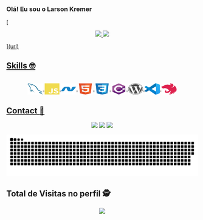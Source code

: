 ### Olá! Eu sou o Larson Kremer 
[ <div align="center">
  <a href="https://github.com/Larsonkv">
  <img height="180em" src="https://github-readme-stats.vercel.app/api?username=Larsonkv&show_icons=true&theme=dark&include_all_commits=true&count_private=true"/>
  <img height="180em" src="https://github-readme-stats.vercel.app/api/top-langs/?username=Larsonkv&layout=compact&langs_count=7&theme=dark"/>
</div>](url)
  
 ## Skills :nerd_face:
<div style="display: inline_block" align="center" ><br>
  <img align="center" alt="Larson-MySql" height="30" width="40" src="https://raw.githubusercontent.com/devicons/devicon/master/icons/mysql/mysql-plain.svg">
  <img align="center" alt="Larson-Js" height="30" width="40" src="https://raw.githubusercontent.com/devicons/devicon/master/icons/javascript/javascript-plain.svg">
  <img align="center" alt="Larson-DoNot" height="30" width="40" src="https://raw.githubusercontent.com/devicons/devicon/master/icons/dot-net/dot-net-plain.svg">
  <img align="center" alt="Larson-HTML" height="30" width="40" src="https://raw.githubusercontent.com/devicons/devicon/master/icons/html5/html5-original.svg">
  <img align="center" alt="Larson-CSS" height="30" width="40" src="https://raw.githubusercontent.com/devicons/devicon/master/icons/css3/css3-original.svg">
  <img align="center" alt="Larson-Csharp" height="30" width="40" src="https://raw.githubusercontent.com/devicons/devicon/master/icons/csharp/csharp-original.svg">
 <img align="center" alt="Larson-Wordpress" height="30" width="40" src="https://raw.githubusercontent.com/devicons/devicon/master/icons/wordpress/wordpress-plain.svg">
 <img align="center" alt="Larson-VsCode" height="30" width="40" src="https://raw.githubusercontent.com/devicons/devicon/master/icons/vscode/vscode-original.svg">
 <img align="center" alt="Larson-NestJS" height="30" width="40" src="https://raw.githubusercontent.com/devicons/devicon/master/icons/nestjs/nestjs-plain.svg">
</div>
  
## Contact :iphone:
<div align="center"> 
  <a href="https://www.youtube.com/channel/UCdZ_HgsgFZoe3vv_bERkaAQ" target="_blank"><img src="https://img.shields.io/badge/YouTube-FF0000?style=for-the-badge&logo=youtube&logoColor=white" target="_blank"></a>
  <a href="https://instagram.com/_Larsonkv" target="_blank"><img src="https://img.shields.io/badge/-Instagram-%23E4405F?style=for-the-badge&logo=instagram&logoColor=white" target="_blank"></a>
  <a href="https://www.linkedin.com/in/larson-kremer-vicente-653422191/" target="_blank"><img src="https://img.shields.io/badge/-LinkedIn-%230077B5?style=for-the-badge&logo=linkedin&logoColor=white" target="_blank"></a> 
 
  ![Snake animation](https://github.com/Larsonkv/Larsonkv/blob/output/github-contribution-grid-snake.svg)
 
</div>
 
 ## Total de Visitas no perfil :detective: <br>
 <p align="center"> 
   <img alingn="center" src="https://profile-counter.glitch.me/Larsonkv/count.svg" />
 </p>
